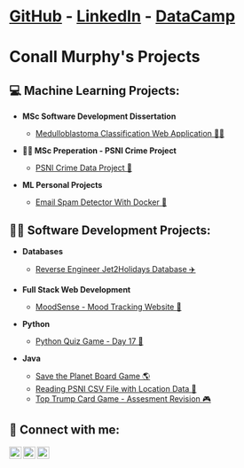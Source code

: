<h1><a href="https://github.com/ShogunCode">GitHub</a> - <a href="https://www.linkedin.com/in/conall-murphy-24629a1b9/">LinkedIn</a> - <a href="https://www.datacamp.com/portfolio/cmurphy721">DataCamp</a></h1>

<h1>Conall Murphy's Projects <br/></h1>

<h2>💻 Machine Learning Projects:</h2>

- <b>MSc Software Development Dissertation</b>
  - [Medulloblastoma Classification Web Application 👨‍🔬](https://github.com/ShogunCode/mbmodel)

- <b>👨‍🎓 MSc Preperation - PSNI Crime Project</b>
  - [PSNI Crime Data Project 👮]()
 
- <b>ML Personal Projects</b>
  - [Email Spam Detector With Docker 🐋](https://github.com/ShogunCode/Email-Spam-Detector)

<h2>👨‍💻 Software Development Projects:</h2>

- <b>Databases</b>
  - [Reverse Engineer Jet2Holidays Database ✈️](https://github.com/ShogunCode/jet2-holiday-database)
  
- <b>Full Stack Web Development</b>
  - [MoodSense - Mood Tracking Website 🧘](https://github.com/ShogunCode/mood-sense)
  
- <b>Python</b>
  - [Python Quiz Game - Day 17 🐍](https://github.com/ShogunCode/Py-Quiz)

- <b>Java</b>
  - [Save the Planet Board Game 🌎](https://github.com/ShogunCode/save-the-planet)
  - [Reading PSNI CSV File with Location Data 👮](https://github.com/ShogunCode/PSNI-CSV-READ)
  - [Top Trump Card Game - Assesment Revision 🎮](https://github.com/ShogunCode/Top-Trumps-Revision-Exercise)

<h2> 🤳 Connect with me:</h2>

[<img align="left" alt="Conall | LinkedIn" width="22px" src="https://cdn.jsdelivr.net/npm/simple-icons@v3/icons/linkedin.svg" />][linkedin]
[<img align="left" alt="Conall | Instagram" width="22px" src="https://cdn.jsdelivr.net/npm/simple-icons@v3/icons/instagram.svg" />][instagram]
[<img align="left" alt="Conall | Twitter/X" width="22px" src="https://cdn.jsdelivr.net/npm/simple-icons@3.13.0/icons/twitter.svg" />][twitter/X]


[instagram]: https://www.instagram.com/murphyconall/
[linkedin]: https://www.linkedin.com/in/conall-murphy-24629a1b9/
[twitter/X]: https://twitter.com/Shogun_Code

<!--
- 🔭 I’m currently working on ...
- 🌱 I’m currently learning ...
- 👯 I’m looking to collaborate on ...
- 🤔 I’m looking for help with ...
- 💬 Ask me about ...
- 📫 How to reach me: ...
- 😄 Pronouns: ...
- ⚡ Fun fact: ...
-->
